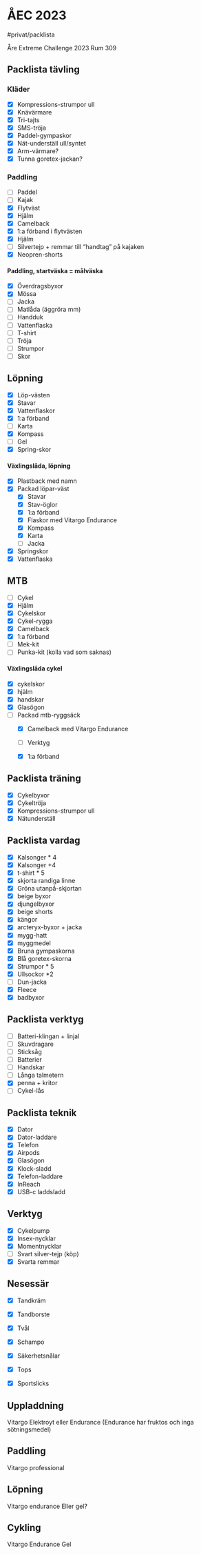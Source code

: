 # ÅEC 2023
#privat/packlista

Åre Extreme Challenge 2023
Rum 309

## Packlista tävling
### Kläder
- [x] Kompressions-strumpor ull
- [x] Knävärmare
- [x] Tri-tajts
- [x] SMS-tröja
- [x] Paddel-gympaskor
- [x] Nät-underställ ull/syntet
- [x] Arm-värmare?
- [x] Tunna goretex-jackan?

### Paddling
- [ ] Paddel
- [ ] Kajak
- [x] Flytväst
- [x] Hjälm
- [x] Camelback
- [x] 1:a förband i flytvästen
- [x] Hjälm
- [ ] Silvertejp + remmar till “handtag” på kajaken
- [x] Neopren-shorts

#### Paddling, startväska = målväska
- [x] Överdragsbyxor
- [x] Mössa
- [ ] Jacka
- [ ] Matlåda (äggröra mm)
- [ ] Handduk
- [ ] Vattenflaska
- [ ] T-shirt
- [ ] Tröja
- [ ] Strumpor
- [ ] Skor

## Löpning
- [x] Löp-västen
- [x] Stavar
- [x] Vattenflaskor
- [x] 1:a förband
- [ ] Karta
- [x] Kompass
- [ ] Gel
- [x] Spring-skor

#### Växlingslåda, löpning
- [x] Plastback med namn
- [x] Packad löpar-väst
  - [x] Stavar
  - [x] Stav-öglor
  - [x] 1:a förband
  - [x] Flaskor med Vitargo Endurance
  - [x] Kompass
  - [x] Karta
  - [ ] Jacka
- [x] Springskor
- [x] Vattenflaska

## MTB
- [ ] Cykel
- [x] Hjälm
- [x] Cykelskor
- [x] Cykel-rygga
- [x] Camelback
- [x] 1:a förband
- [ ] Mek-kit
- [ ] Punka-kit (kolla vad som saknas)

#### Växlingslåda cykel
- [x] cykelskor
- [x] hjälm
- [x] handskar
- [x] Glasögon
- [ ] Packad mtb-ryggsäck
  - [x] Camelback med Vitargo Endurance
  - [ ] Verktyg
  - [x] 1:a förband


## Packlista träning
- [x] Cykelbyxor
- [x] Cykeltröja
- [x] Kompressions-strumpor ull
- [x] Nätunderställ

## Packlista vardag
- [x] Kalsonger * 4
- [x] Kalsonger +4
- [x] t-shirt * 5
- [x] skjorta randiga linne
- [x] Gröna utanpå-skjortan
- [x] beige byxor
- [x] djungelbyxor
- [x] beige shorts
- [x] kängor
- [x] arcteryx-byxor + jacka
- [x] mygg-hatt
- [x] myggmedel
- [x] Bruna gympaskorna
- [x] Blå goretex-skorna
- [x] Strumpor * 5
- [x] Ullsockor *2
- [ ] Dun-jacka
- [x] Fleece
- [x] badbyxor

## Packlista verktyg
- [ ] Batteri-klingan + linjal
- [ ] Skuvdragare
- [ ] Sticksåg
- [ ] Batterier
- [ ] Handskar
- [ ] Långa talmetern
- [x] penna + kritor
- [ ] Cykel-lås

## Packlista teknik
- [x] Dator
- [x] Dator-laddare
- [x] Telefon
- [x] Airpods
- [x] Glasögon
- [x] Klock-sladd
- [x] Telefon-laddare
- [x] InReach
- [x] USB-c laddsladd

## Verktyg
- [x] Cykelpump
- [x] Insex-nycklar
- [x] Momentnycklar
- [ ] Svart silver-tejp (köp)
- [x] Svarta remmar

## Nesessär
- [x] Tandkräm
- [x] Tandborste
- [x] Tvål
- [x] Schampo
- [x] Säkerhetsnålar
- [x] Tops
- [x] Sportslicks



## Uppladdning
Vitargo Elektroyt eller Endurance (Endurance har fruktos och inga sötningsmedel)



## Paddling
Vitargo professional

## Löpning
Vitargo endurance 
Eller gel?

## Cykling
Vitargo Endurance
Gel

